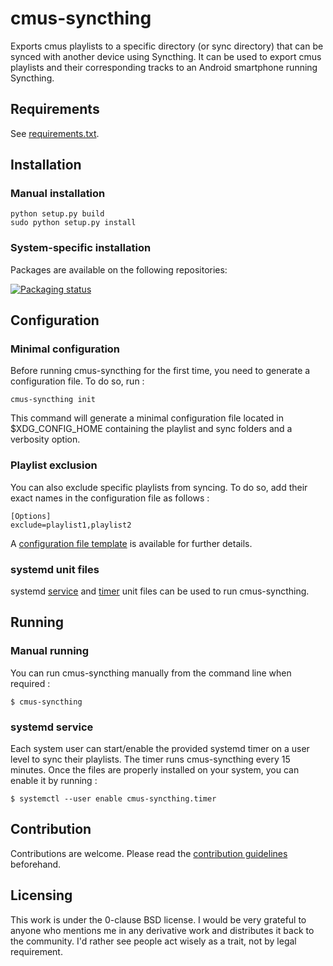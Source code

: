 # cmus-syncthing
Exports cmus playlists to a specific directory (or sync directory) that can be synced with another device using Syncthing. It can be used to export cmus playlists and their corresponding tracks to an Android smartphone running Syncthing.

## Requirements
See [requirements.txt](requirements.txt).

## Installation
### Manual installation
```
python setup.py build
sudo python setup.py install
```

### System-specific installation
Packages are available on the following repositories:

[![Packaging status](https://repology.org/badge/vertical-allrepos/cmus-syncthing.svg)](https://repology.org/project/cmus-syncthing/versions)

## Configuration
### Minimal configuration
Before running cmus-syncthing for the first time, you need to generate a configuration file. To do so, run : 
```
cmus-syncthing init
```

This command will generate a minimal configuration file located in $XDG_CONFIG_HOME containing the playlist and sync folders and a verbosity option.

### Playlist exclusion
You can also exclude specific playlists from syncing. To do so, add their exact names in the configuration file as follows :
```
[Options]
exclude=playlist1,playlist2
```

A [configuration file template](share/cmus-syncthing.conf) is available for further details.

### systemd unit files
systemd [service](share/cmus-syncthing.service) and [timer](share/cmus-syncthing.timer) unit files can be used to run cmus-syncthing. 

## Running
### Manual running
You can run cmus-syncthing manually from the command line when required :
```
$ cmus-syncthing
```

### systemd service
Each system user can start/enable the provided systemd timer on a user level to sync their playlists. The timer runs cmus-syncthing every 15 minutes. Once the files are properly installed on your system, you can enable it by running :
```
$ systemctl --user enable cmus-syncthing.timer
```

## Contribution
Contributions are welcome. Please read the [contribution guidelines](CONTRIBUTING.md) beforehand.

## Licensing
This work is under the 0-clause BSD license. I would be very grateful to anyone who mentions me in any derivative work and distributes it back to the community. I'd rather see people act wisely as a trait, not by legal requirement.

